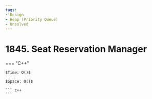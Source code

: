 ```yaml
---
tags:
- Design
- Heap (Priority Queue)
- Unsolved
---
```



# 1845. Seat Reservation Manager

=== "C++"

    $Time: O()$

    $Space: O()$

    ``` c++
    ```